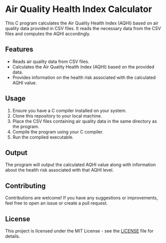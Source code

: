 # Air Quality Health Index Calculator

This C program calculates the Air Quality Health Index (AQHI) based on air quality data provided in CSV files. It reads the necessary data from the CSV files and computes the AQHI accordingly.

## Features

- Reads air quality data from CSV files.
- Calculates the Air Quality Health Index (AQHI) based on the provided data.
- Provides information on the health risk associated with the calculated AQHI value.

## Usage

1. Ensure you have a C compiler installed on your system.
2. Clone this repository to your local machine.
3. Place the CSV files containing air quality data in the same directory as the program.
4. Compile the program using your C compiler.
5. Run the compiled executable.

## Output

The program will output the calculated AQHI value along with information about the health risk associated with that AQHI level.

## Contributing

Contributions are welcome! If you have any suggestions or improvements, feel free to open an issue or create a pull request.

## License

This project is licensed under the MIT License - see the [LICENSE](LICENSE) file for details.
